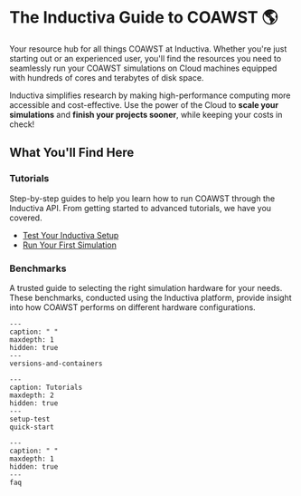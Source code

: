 # The Inductiva Guide to COAWST 🌎
Your resource hub for all things COAWST at Inductiva. Whether you're just starting out or an experienced user, you'll find the resources you need to seamlessly run your COAWST simulations on Cloud machines equipped with hundreds of cores and terabytes of disk space.

Inductiva simplifies research by making high-performance computing more accessible and cost-effective. Use the power of the Cloud to **scale your simulations** and **finish your projects sooner**, while keeping your costs in check!

## What You'll Find Here

### Tutorials
Step-by-step guides to help you learn how to run COAWST through the Inductiva API. From getting started to advanced tutorials, we have you covered.

- [Test Your Inductiva Setup](https://inductiva.ai/guides/coawst/setup-test)
- [Run Your First Simulation](https://inductiva.ai/guides/coawst/quick-start)

### Benchmarks
A trusted guide to selecting the right simulation hardware for your needs. These benchmarks, conducted using the Inductiva platform, provide insight into how COAWST performs on different hardware configurations.


```{toctree}
---
caption: " "
maxdepth: 1
hidden: true
---
versions-and-containers
```


```{toctree}
---
caption: Tutorials
maxdepth: 2
hidden: true
---
setup-test
quick-start
```

```{toctree}
---
caption: " "
maxdepth: 1
hidden: true
---
faq
```
